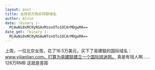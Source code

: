 ```yaml
---
layout: post
title: 女孩百万购买阿联域名
author: Alvin
date: !binary |-
  MjAwNi0xMC0yNSAxMzoxOTo1OCArMDgwMA==
date_gmt: !binary |-
  MjAwNi0xMC0yNSAwNToxOTo1OCArMDgwMA==
---
```

上周，一位北京女孩，花了16.5万美元，买下了易建联的国际域名：www.yijianlian.com，打算为易建联建立一个国际球迷网。
真是有钱人啊…… 128万RMB 这就是差距
